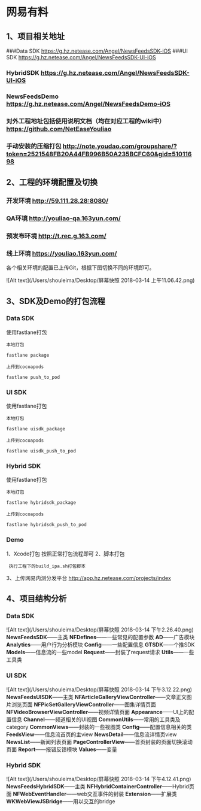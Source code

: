 # 网易有料
## 1、项目相关地址
###Data SDK <https://g.hz.netease.com/Angel/NewsFeedsSDK-iOS>
###UI SDK <https://g.hz.netease.com/Angel/NewsFeedsSDK-UI-iOS>
### HybridSDK  <https://g.hz.netease.com/Angel/NewsFeedsSDK-UI-iOS>
### NewsFeedsDemo  <https://g.hz.netease.com/Angel/NewsFeedsDemo-iOS>
### 对外工程地址包括使用说明文档（均在对应工程的wiki中）  <https://github.com/NetEaseYouliao> 
### 手动安装的压缩打包 <http://note.youdao.com/groupshare/?token=2521548FB20A44FB996B50A235BCFC60&gid=51011698>

## 2、工程的环境配置及切换
### 开发环境 <http://59.111.28.28:8080/>
### QA环境 <http://youliao-qa.163yun.com/>
### 预发布环境 <http://t.rec.g.163.com/>
### 线上环境 <https://youliao.163yun.com/>

各个相关环境的配置已上传Git，根据下图切换不同的环境即可。

![Alt text](/Users/shouleima/Desktop/屏幕快照 2018-03-14 上午11.06.42.png)

## 3、SDK及Demo的打包流程
### Data SDK
使用fastlane打包

```
本地打包

fastlane package

上传到cocoapods

fastlane push_to_pod
```

### UI SDK
使用fastlane打包

```
本地打包

fastlane uisdk_package

上传到cocoapods

fastlane uisdk_push_to_pod
```

### Hybrid SDK
使用fastlane打包

```
本地打包

fastlane hybridsdk_package

上传到cocoapods

fastlane hybridsdk_push_to_pod
```

### Demo

1、Xcode打包   按照正常打包流程即可
2、脚本打包

	 执行工程下的build_ipa.sh打包脚本
3、上传网易内测分发平台 <http://app.hz.netease.com/projects/index>

## 4、项目结构分析
### Data SDK
![Alt text](/Users/shouleima/Desktop/屏幕快照 2018-03-14 下午2.26.40.png)
**NewsFeedsSDK**——主类
**NFDefines**——一些常见的配置参数
**AD**——广告模块
**Analytics**——用户行为分析模块
**Config**——一些配置信息
**GTSDK**——个推SDK
**Models**——信息流的一些model
**Request**——封装了request请求
**Utils**——一些工具类

### UI SDK
![Alt text](/Users/shouleima/Desktop/屏幕快照 2018-03-14 下午3.12.22.png)
**NewsFeedsUISDK**——主类
**NFArticleGalleryViewController**——文章正文图片浏览页面
**NFPicSetGalleryViewController**——图集详情页面
**NFVideoBrowserViewController**——视频详情页面
**Appearance**——UI上的配置信息
**Channel**——频道相关的UI视图
**CommonUtils**——常用的工具类及category
**CommonViews**——封装的一些视图类
**Config**——配置信息相关的类
**FeedsView**——信息流首页的主view
**NewsDetail**——信息流详情页view
**NewsList**——新闻列表页面
**PageControllerView**——首页封装的页面切换滚动页面
**Report**——报错反馈模块
**Values**——变量

### Hybrid SDK
![Alt text](/Users/shouleima/Desktop/屏幕快照 2018-03-14 下午4.12.41.png)
**NewsFeedsHybridSDK**——主类
**NFHybridContainerController**——Hybrid页面
**NFWebEventHandler**——web交互事件的封装
**Extension**——扩展类
**WKWebViewJSBridge**——用以交互的bridge